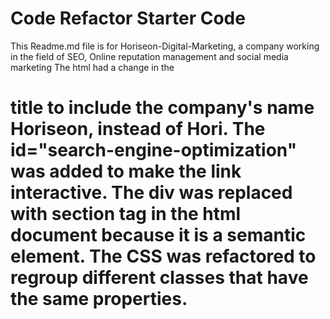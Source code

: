 # Code Refactor Starter Code
This Readme.md file is for Horiseon-Digital-Marketing, a company working in the field of SEO, Online reputation management and social media marketing
The html had a change in the <h1> title to include the company's name Horiseon, instead of Hori.
The id="search-engine-optimization" was added to make the link interactive.
The div was replaced with section tag in the html document because it is a semantic element.
The CSS was refactored to regroup different classes that have the same properties.
